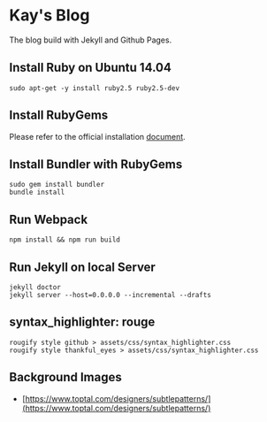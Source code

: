 # Kay's Blog

The blog build with Jekyll and Github Pages.

## Install Ruby on Ubuntu 14.04

```shell
sudo apt-get -y install ruby2.5 ruby2.5-dev
```

## Install RubyGems

Please refer to the official installation [document](https://rubygems.org/pages/download).

## Install Bundler with RubyGems

```shell
sudo gem install bundler
bundle install
```

## Run Webpack

```shell
npm install && npm run build
```

## Run Jekyll on local Server

```shell
jekyll doctor
jekyll server --host=0.0.0.0 --incremental --drafts
```

## syntax_highlighter: rouge

```shell
rougify style github > assets/css/syntax_highlighter.css
rougify style thankful_eyes > assets/css/syntax_highlighter.css
```

## Background Images

- [https://www.toptal.com/designers/subtlepatterns/](https://www.toptal.com/designers/subtlepatterns/)
